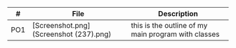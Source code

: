 |   #   | File                             | Description                                                    |
| :---: | -------------------------------- | -------------------------------------------------------------- |
|   PO1   | [Screenshot.png](Screenshot (237).png)| this is the outline of my main program with classes |
